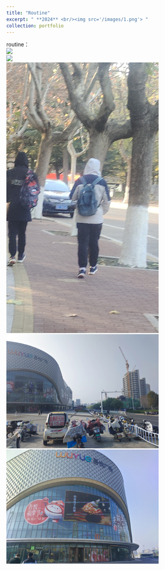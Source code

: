 ```yaml
---
title: "Routine"
excerpt: " **2024** <br/><img src='/images/1.png'> "
collection: portfolio
---
```


routine：
<br/><img src="/images/routine/2.png"  width="400" >
<br/><img src="/images/routine/3.png"  width="400" >
<br/><img src="/images/routine/4.png"  width="400" >
<br/><img src="/images/routine/5.png"  width="400" >
<br/><img src="/images/routine/6.png"  width="400" >
